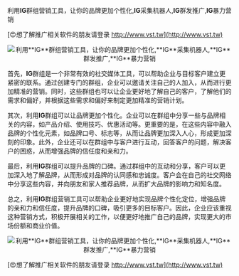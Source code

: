 利用**IG**群组营销工具，让你的品牌更加个性化,**IG**采集机器人,**IG**群发推广,**IG**暴力营销

[😍想了解推广相关软件的朋友请登录 http://www.vst.tw](http://www.vst.tw)

 <center><img src="https://vst.tw/MP4/tuiguang/png/6.png" alt="利用**IG**群组营销工具，让你的品牌更加个性化,**IG**采集机器人,**IG**群发推广,**IG**暴力营销"></center>

首先，**IG**群组是一个非常有效的社交媒体工具，可以帮助企业与目标客户建立更紧密的联系。通过创建专门的群组，企业可以邀请关注自己的人加入，从而进行更加精准的营销。同时，这些群组也可以让企业更好地了解自己的客户，了解他们的需求和偏好，并根据这些需求和偏好来制定更加精准的营销计划。

其次，利用**IG**群组可以让品牌更加个性化。企业可以在群组中分享一些与品牌相关的内容，如产品介绍、使用技巧、优惠活动等。更重要的是，在这些内容中融入品牌的个性化元素，如品牌口号、标志等，从而让品牌更加深入人心，形成更加深刻的印象。此外，企业还可以在群组中与客户进行互动，回答客户的问题，解决客户的困惑，从而增强品牌的信任度和亲和力。

最后，利用**IG**群组可以提升品牌的口碑。通过群组中的互动和分享，客户可以更加深入地了解品牌，从而形成对品牌的认同感和忠诚度。客户会在自己的社交网络中分享这些内容，并向朋友和家人推荐品牌，从而扩大品牌的影响力和知名度。

总之，利用**IG**群组营销工具可以帮助企业更好地实现品牌个性化定位，增强品牌的亲和力和信任度，提升品牌的口碑，吸引更多的目标客户。因此，企业应该重视这种营销方式，积极开展相关的工作，以便更好地推广自己的品牌，实现更大的市场份额和商业价值。

 <center><img src="https://vst.tw/MP4/tuiguang/png/7.png" alt="利用**IG**群组营销工具，让你的品牌更加个性化,**IG**采集机器人,**IG**群发推广,**IG**暴力营销"></center>

[😍想了解推广相关软件的朋友请登录 http://www.vst.tw](http://www.vst.tw)




